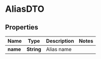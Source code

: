 # AliasDTO

## Properties
Name | Type | Description | Notes
------------ | ------------- | ------------- | -------------
**name** | **String** | Alias name | 
